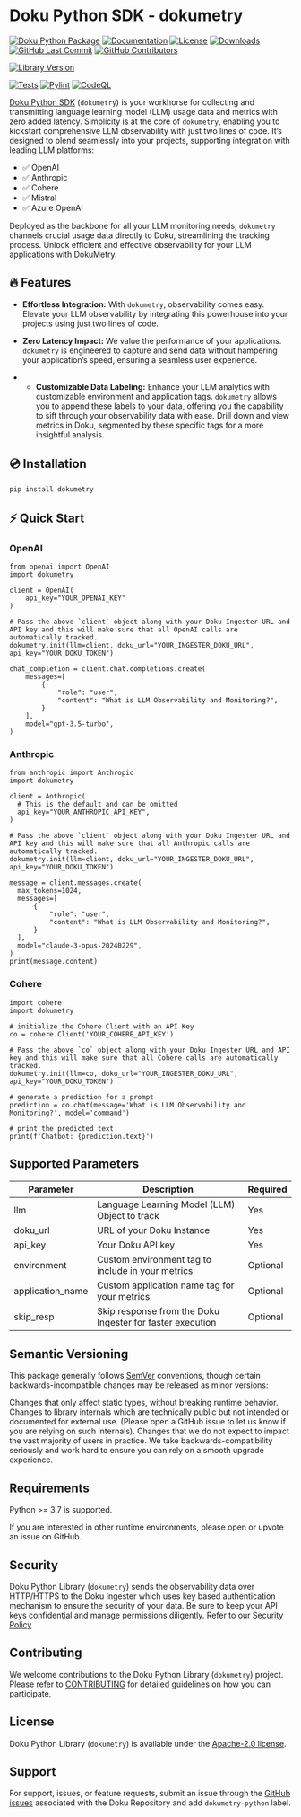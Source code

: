 # Doku Python SDK - dokumetry

[![Doku Python Package](https://img.shields.io/badge/Doku-orange)](https://github.com/dokulabs/doku)
[![Documentation](https://img.shields.io/badge/Documentation-orange?logo=Google-Docs&logoColor=white)](https://docs.dokulabs.com/)
[![License](https://img.shields.io/github/license/dokulabs/dokumetry-python?label=license&logo=github&color=f80&logoColor=fff%22%20alt=%22License)](https://github.com/dokulabs/dokumetry-python/blob/main/LICENSE)
[![Downloads](https://static.pepy.tech/badge/dokumetry/month)](https://pepy.tech/project/dokumetry)
[![GitHub Last Commit](https://img.shields.io/github/last-commit/dokulabs/dokumetry-python)](https://github.com/dokulabs/dokumetry-python/pulse)
[![GitHub Contributors](https://img.shields.io/github/contributors/dokulabs/dokumetry-python)](https://github.com/dokulabs/dokumetry-python/graphs/contributors)

[![Library Version](https://img.shields.io/github/tag/dokulabs/dokumetry-python.svg?&label=Library%20Version&logo=python)](https://github.com/dokulabs/dokumetry-python/tags)

[![Tests](https://github.com/dokulabs/dokumetry-python/actions/workflows/tests.yml/badge.svg?branch=main)](https://github.com/dokulabs/dokumetry-python/actions/workflows/tests.yml)
[![Pylint](https://github.com/dokulabs/dokumetry-python/actions/workflows/pylint.yml/badge.svg?branch=main)](https://github.com/dokulabs/dokumetry-python/actions/workflows/pylint.yml)
[![CodeQL](https://github.com/dokulabs/dokumetry-python/actions/workflows/github-code-scanning/codeql/badge.svg?branch=main)](https://github.com/dokulabs/dokumetry-python/actions/workflows/github-code-scanning/codeql)

[Doku Python SDK](https://pypi.org/project/dokumetry/) (`dokumetry`) is your workhorse for collecting and transmitting language learning model (LLM) usage data and metrics with zero added latency. Simplicity is at the core of `dokumetry`, enabling you to kickstart comprehensive LLM observability with just two lines of code. It’s designed to blend seamlessly into your projects, supporting integration with leading LLM platforms:

- ✅ OpenAI
- ✅ Anthropic
- ✅ Cohere
- ✅ Mistral
- ✅ Azure OpenAI

Deployed as the backbone for all your LLM monitoring needs, `dokumetry` channels crucial usage data directly to Doku, streamlining the tracking process. Unlock efficient and effective observability for your LLM applications with DokuMetry.

## 🔥 Features

- **Effortless Integration:** With `dokumetry`, observability comes easy. Elevate your LLM observability by integrating this powerhouse into your projects using just two lines of code. 

- **Zero Latency Impact:** We value the performance of your applications. `dokumetry` is engineered to capture and send data without hampering your application’s speed, ensuring a seamless user experience.

- - **Customizable Data Labeling:** Enhance your LLM analytics with customizable environment and application tags. `dokumetry` allows you to append these labels to your data, offering you the capability to sift through your observability data with ease. Drill down and view metrics in Doku, segmented by these specific tags for a more insightful analysis.

## 💿 Installation

```bash
pip install dokumetry
```

## ⚡️ Quick Start

### OpenAI

```
from openai import OpenAI
import dokumetry

client = OpenAI(
    api_key="YOUR_OPENAI_KEY"
)

# Pass the above `client` object along with your Doku Ingester URL and API key and this will make sure that all OpenAI calls are automatically tracked.
dokumetry.init(llm=client, doku_url="YOUR_INGESTER_DOKU_URL", api_key="YOUR_DOKU_TOKEN")

chat_completion = client.chat.completions.create(
    messages=[
        {
            "role": "user",
            "content": "What is LLM Observability and Monitoring?",
        }
    ],
    model="gpt-3.5-turbo",
)
```

### Anthropic

```
from anthropic import Anthropic
import dokumetry

client = Anthropic(
  # This is the default and can be omitted
  api_key="YOUR_ANTHROPIC_API_KEY",
)

# Pass the above `client` object along with your Doku Ingester URL and API key and this will make sure that all Anthropic calls are automatically tracked.
dokumetry.init(llm=client, doku_url="YOUR_INGESTER_DOKU_URL", api_key="YOUR_DOKU_TOKEN")

message = client.messages.create(
  max_tokens=1024,
  messages=[
      {
          "role": "user",
          "content": "What is LLM Observability and Monitoring?",
      }
  ],
  model="claude-3-opus-20240229",
)
print(message.content)

```

### Cohere

```
import cohere
import dokumetry

# initialize the Cohere Client with an API Key
co = cohere.Client('YOUR_COHERE_API_KEY')

# Pass the above `co` object along with your Doku Ingester URL and API key and this will make sure that all Cohere calls are automatically tracked.
dokumetry.init(llm=co, doku_url="YOUR_INGESTER_DOKU_URL", api_key="YOUR_DOKU_TOKEN")

# generate a prediction for a prompt
prediction = co.chat(message='What is LLM Observability and Monitoring?', model='command')

# print the predicted text
print(f'Chatbot: {prediction.text}')
```

## Supported Parameters

| Parameter         | Description                                               | Required      |
|-------------------|-----------------------------------------------------------|---------------|
| llm               | Language Learning Model (LLM) Object to track             | Yes           |
| doku_url          | URL of your Doku Instance                                 | Yes           |
| api_key           | Your Doku API key                                         | Yes           |
| environment       | Custom environment tag to include in your metrics         | Optional      |
| application_name  | Custom application name tag for your metrics              | Optional      |
| skip_resp         | Skip response from the Doku Ingester for faster execution | Optional      |


## Semantic Versioning
This package generally follows [SemVer](https://semver.org/spec/v2.0.0.html) conventions, though certain backwards-incompatible changes may be released as minor versions:

Changes that only affect static types, without breaking runtime behavior.
Changes to library internals which are technically public but not intended or documented for external use. (Please open a GitHub issue to let us know if you are relying on such internals).
Changes that we do not expect to impact the vast majority of users in practice.
We take backwards-compatibility seriously and work hard to ensure you can rely on a smooth upgrade experience.

## Requirements
Python >= 3.7 is supported.

If you are interested in other runtime environments, please open or upvote an issue on GitHub.

## Security

Doku Python Library (`dokumetry`) sends the observability data over HTTP/HTTPS to the Doku Ingester which uses key based authentication mechanism to ensure the security of your data. Be sure to keep your API keys confidential and manage permissions diligently. Refer to our [Security Policy](SECURITY)

## Contributing

We welcome contributions to the Doku Python Library (`dokumetry`) project. Please refer to [CONTRIBUTING](CONTRIBUTING) for detailed guidelines on how you can participate.

## License

Doku Python Library (`dokumetry`) is available under the [Apache-2.0 license](LICENSE).

## Support

For support, issues, or feature requests, submit an issue through the [GitHub issues](https://github.com/dokulabs/doku/issues) associated with the Doku Repository and add `dokumetry-python` label.
